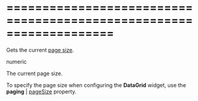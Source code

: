 <!--**
/*-------------------------------------------
    Auto-generated file. Do not modify.
-------------------------------------------

**-->
===================================================================
===================================================================

<!--shortDescription-->
Gets the current [page size](/Documentation/ApiReference/UI_Widgets/dxDataGrid/Configuration/paging/#pageSize).
<!--/shortDescription-->

<!--returnType-->numeric<!--/returnType-->
<!--returnDescription-->
The current page size.
<!--/returnDescription-->

<!--fullDescription-->
To specify the page size when configuring the **DataGrid** widget, use the **paging** | [pageSize](/Documentation/ApiReference/UI_Widgets/dxDataGrid/Configuration/paging/#pageSize) property.
<!--/fullDescription-->
